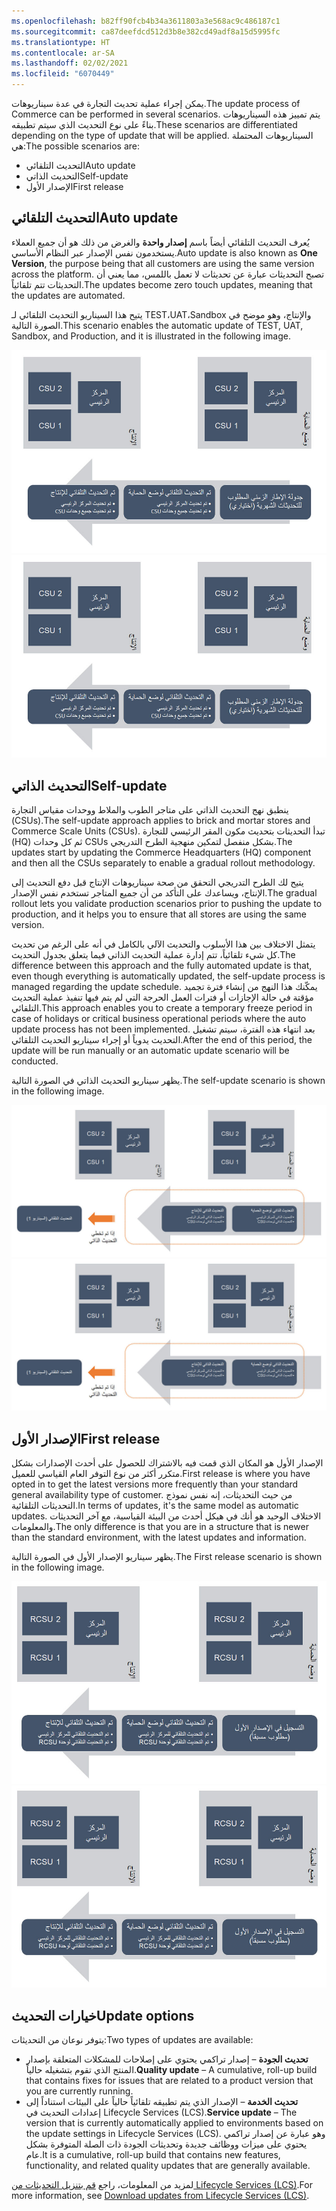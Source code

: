 ```yaml
---
ms.openlocfilehash: b82ff90fcb4b34a3611803a3e568ac9c486187c1
ms.sourcegitcommit: ca87deefdcd512d3b8e382cd49adf8a15d5995fc
ms.translationtype: HT
ms.contentlocale: ar-SA
ms.lasthandoff: 02/02/2021
ms.locfileid: "6070449"
---
```

<span data-ttu-id="63eba-101">يمكن إجراء عملية تحديث التجارة في عدة سيناريوهات.</span><span class="sxs-lookup"><span data-stu-id="63eba-101">The update process of Commerce can be performed in several scenarios.</span></span> <span data-ttu-id="63eba-102">يتم تمييز هذه السيناريوهات بناءً على نوع التحديث الذي سيتم تطبيقه.</span><span class="sxs-lookup"><span data-stu-id="63eba-102">These scenarios are differentiated depending on the type of update that will be applied.</span></span> <span data-ttu-id="63eba-103">السيناريوهات المحتملة هي:</span><span class="sxs-lookup"><span data-stu-id="63eba-103">The possible scenarios are:</span></span>

- <span data-ttu-id="63eba-104">التحديث التلقائي</span><span class="sxs-lookup"><span data-stu-id="63eba-104">Auto update</span></span>
- <span data-ttu-id="63eba-105">التحديث الذاتي</span><span class="sxs-lookup"><span data-stu-id="63eba-105">Self-update</span></span> 
- <span data-ttu-id="63eba-106">الإصدار الأول</span><span class="sxs-lookup"><span data-stu-id="63eba-106">First release</span></span>

## <a name="auto-update"></a><span data-ttu-id="63eba-107">التحديث التلقائي</span><span class="sxs-lookup"><span data-stu-id="63eba-107">Auto update</span></span>
<span data-ttu-id="63eba-108">يُعرف التحديث التلقائي أيضاً باسم **إصدار واحدة** والغرض من ذلك هو أن جميع العملاء يستخدمون نفس الإصدار عبر النظام الأساسي.</span><span class="sxs-lookup"><span data-stu-id="63eba-108">Auto update is also known as **One Version**, the purpose being that all customers are using the same version across the platform.</span></span> <span data-ttu-id="63eba-109">تصبح التحديثات عبارة عن تحديثات لا تعمل باللمس، مما يعني أن التحديثات تتم تلقائياً.</span><span class="sxs-lookup"><span data-stu-id="63eba-109">The updates become zero touch updates, meaning that the updates are automated.</span></span> 

<span data-ttu-id="63eba-110">يتيح هذا السيناريو التحديث التلقائي لـ TEST،UAT،Sandbox والإنتاج، وهو موضح في الصورة التالية.</span><span class="sxs-lookup"><span data-stu-id="63eba-110">This scenario enables the automatic update of TEST, UAT, Sandbox, and Production, and it is illustrated in the following image.</span></span>

<span data-ttu-id="63eba-111">[![رسم تخطيطي لـ Dynamics 365 Commerce سيناريو التحديث التلقائي.](../media/auto-update.jpg)](../media/auto-update.jpg#lightbox)</span><span class="sxs-lookup"><span data-stu-id="63eba-111">[![Diagram of the Dynamics 365 Commerce auto-update scenario.](../media/auto-update.jpg)](../media/auto-update.jpg#lightbox)</span></span>


## <a name="self-update"></a><span data-ttu-id="63eba-112">التحديث الذاتي</span><span class="sxs-lookup"><span data-stu-id="63eba-112">Self-update</span></span>
<span data-ttu-id="63eba-113">ينطبق نهج التحديث الذاتي على متاجر الطوب والملاط ووحدات مقياس التجارة (CSUs).</span><span class="sxs-lookup"><span data-stu-id="63eba-113">The self-update approach applies to brick and mortar stores and Commerce Scale Units (CSUs).</span></span> <span data-ttu-id="63eba-114">تبدأ التحديثات بتحديث مكون المقر الرئيسي للتجارة (HQ) ثم كل وحدات CSUs بشكل منفصل لتمكين منهجية الطرح التدريجي.</span><span class="sxs-lookup"><span data-stu-id="63eba-114">The updates start by updating the Commerce Headquarters (HQ) component and then all the CSUs separately to enable a gradual rollout methodology.</span></span> 

<span data-ttu-id="63eba-115">يتيح لك الطرح التدريجي التحقق من صحة سيناريوهات الإنتاج قبل دفع التحديث إلى الإنتاج، ويساعدك على التأكد من أن جميع المتاجر تستخدم نفس الإصدار.</span><span class="sxs-lookup"><span data-stu-id="63eba-115">The gradual rollout lets you validate production scenarios prior to pushing the update to production, and it helps you to ensure that all stores are using the same version.</span></span> 

<span data-ttu-id="63eba-116">يتمثل الاختلاف بين هذا الأسلوب والتحديث الآلي بالكامل في أنه على الرغم من تحديث كل شيء تلقائياً، تتم إدارة عملية التحديث الذاتي فيما يتعلق بجدول التحديث.</span><span class="sxs-lookup"><span data-stu-id="63eba-116">The difference between this approach and the fully automated update is that, even though everything is automatically updated, the self-update process is managed regarding the update schedule.</span></span> <span data-ttu-id="63eba-117">يمكّنك هذا النهج من إنشاء فترة تجميد مؤقتة في حالة الإجازات أو فترات العمل الحرجة التي لم يتم فيها تنفيذ عملية التحديث التلقائي.</span><span class="sxs-lookup"><span data-stu-id="63eba-117">This approach enables you to create a temporary freeze period in case of holidays or critical business operational periods where the auto update process has not been implemented.</span></span> <span data-ttu-id="63eba-118">بعد انتهاء هذه الفترة، سيتم تشغيل التحديث يدوياً أو إجراء سيناريو التحديث التلقائي.</span><span class="sxs-lookup"><span data-stu-id="63eba-118">After the end of this period, the update will be run manually or an automatic update scenario will be conducted.</span></span> 

<span data-ttu-id="63eba-119">يظهر سيناريو التحديث الذاتي في الصورة التالية.</span><span class="sxs-lookup"><span data-stu-id="63eba-119">The self-update scenario is shown in the following image.</span></span>


<span data-ttu-id="63eba-120">[![رسم تخطيطي لـ Dynamics 365 Commerce سيناريو التحديث الذاتي.](../media/self-update.jpg)](../media/self-update.jpg#lightbox)</span><span class="sxs-lookup"><span data-stu-id="63eba-120">[![Diagram of the Dynamics 365 Commerce self-update scenario.](../media/self-update.jpg)](../media/self-update.jpg#lightbox)</span></span>
  

## <a name="first-release"></a><span data-ttu-id="63eba-121">الإصدار الأول</span><span class="sxs-lookup"><span data-stu-id="63eba-121">First release</span></span>
<span data-ttu-id="63eba-122">الإصدار الأول هو المكان الذي قمت فيه بالاشتراك للحصول على أحدث الإصدارات بشكل متكرر أكثر من نوع التوفر العام القياسي للعميل.</span><span class="sxs-lookup"><span data-stu-id="63eba-122">First release is where you have opted in to get the latest versions more frequently than your standard general availability type of customer.</span></span> <span data-ttu-id="63eba-123">من حيث التحديثات، إنه نفس نموذج التحديثات التلقائية.</span><span class="sxs-lookup"><span data-stu-id="63eba-123">In terms of updates, it's the same model as automatic updates.</span></span> <span data-ttu-id="63eba-124">الاختلاف الوحيد هو أنك في هيكل أحدث من البيئة القياسية، مع آخر التحديثات والمعلومات.</span><span class="sxs-lookup"><span data-stu-id="63eba-124">The only difference is that you are in a structure that is newer than the standard environment, with the latest updates and information.</span></span> 

<span data-ttu-id="63eba-125">يظهر سيناريو الإصدار الأول في الصورة التالية.</span><span class="sxs-lookup"><span data-stu-id="63eba-125">The First release scenario is shown in the following image.</span></span>

<span data-ttu-id="63eba-126">[![رسم تخطيطي لـ Dynamics 365 Commerce سيناريو الإصدار الأول.](../media/first-release.jpg)](../media/first-release.jpg#lightbox)</span><span class="sxs-lookup"><span data-stu-id="63eba-126">[![Diagram of the Dynamics 365 Commerce first-release scenario.](../media/first-release.jpg)](../media/first-release.jpg#lightbox)</span></span>
 

## <a name="update-options"></a><span data-ttu-id="63eba-127">خيارات التحديث</span><span class="sxs-lookup"><span data-stu-id="63eba-127">Update options</span></span>

<span data-ttu-id="63eba-128">يتوفر نوعان من التحديثات:</span><span class="sxs-lookup"><span data-stu-id="63eba-128">Two types of updates are available:</span></span>

- <span data-ttu-id="63eba-129">**تحديث الجودة** – إصدار تراكمي يحتوي على إصلاحات للمشكلات المتعلقة بإصدار المنتج الذي تقوم بتشغيله حالياً.</span><span class="sxs-lookup"><span data-stu-id="63eba-129">**Quality update** – A cumulative, roll-up build that contains fixes for issues that are related to a product version that you are currently running.</span></span>
- <span data-ttu-id="63eba-130">**تحديث الخدمة** – الإصدار الذي يتم تطبيقه تلقائياً حالياً على البيئات استناداً إلى إعدادات التحديث في Lifecycle Services (LCS).</span><span class="sxs-lookup"><span data-stu-id="63eba-130">**Service update** – The version that is currently automatically applied to environments based on the update settings in Lifecycle Services (LCS).</span></span> <span data-ttu-id="63eba-131">وهو عبارة عن إصدار تراكمي يحتوي على ميزات ووظائف جديدة وتحديثات الجودة ذات الصلة المتوفرة بشكل عام.</span><span class="sxs-lookup"><span data-stu-id="63eba-131">It is a cumulative, roll-up build that contains new features, functionality, and related quality updates that are generally available.</span></span>

<span data-ttu-id="63eba-132">لمزيد من المعلومات، راجع [قم بتنزيل التحديثات من Lifecycle Services (LCS)](https://docs.microsoft.com/dynamics365/fin-ops-core/dev-itpro/migration-upgrade/download-hotfix-lcs/?azure-portal=true#segment-update-option-by-product-and-version).</span><span class="sxs-lookup"><span data-stu-id="63eba-132">For more information, see [Download updates from Lifecycle Services (LCS)](https://docs.microsoft.com/dynamics365/fin-ops-core/dev-itpro/migration-upgrade/download-hotfix-lcs/?azure-portal=true#segment-update-option-by-product-and-version).</span></span>

